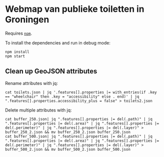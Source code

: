 # Webmap van publieke toiletten in Groningen

Requires [`npm`](https://www.npmjs.com/).

To install the dependencies and run in debug mode:

```
npm install
npm start
```

## Clean up GeoJSON attributes

Rename attributes with jq:

```
cat toilets.json | jq '.features[].properties |= with_entries(if .key == "wheelchair" then .key = "accessibility" else . end)' | jq ".features[].properties.accessibility_plus = false" > toilets2.json
```

Delete multiple attributes with jq:

```
cat buffer_250.json| jq ".features[].properties |= del(.path)" | jq ".features[].properties |= del(.area)" | jq ".features[].properties |= del(.perimeter)" | jq ".features[].properties |= del(.layer)" > buffer_250_2.json && mv buffer_250_2.json buffer_250.json
cat buffer_500.json| jq ".features[].properties |= del(.path)" | jq ".features[].properties |= del(.area)" | jq ".features[].properties |= del(.perimeter)" | jq ".features[].properties |= del(.layer)" > buffer_500_2.json && mv buffer_500_2.json buffer_500.json
```
